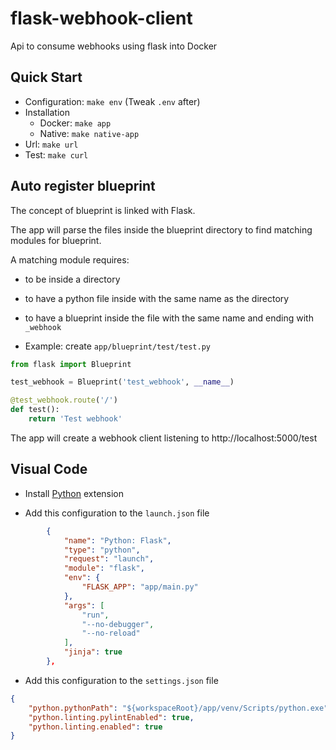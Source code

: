 # flask-webhook-client
Api to consume webhooks using flask into Docker


## Quick Start

- Configuration: `make env` (Tweak `.env` after)
- Installation
    - Docker: `make app`
    - Native: `make native-app`
- Url: `make url`
- Test: `make curl`


## Auto register blueprint

The concept of blueprint is linked with Flask.

The app will parse the files inside the blueprint directory to find matching modules for blueprint.

A matching module requires:
- to be inside a directory
- to have a python file inside with the same name as the directory
- to have a blueprint inside the file with the same name and ending with `_webhook`

- Example: create `app/blueprint/test/test.py`
```python
from flask import Blueprint

test_webhook = Blueprint('test_webhook', __name__)

@test_webhook.route('/')
def test():
    return 'Test webhook'
```

The app will create a webhook client listening to http://localhost:5000/test


## Visual Code

- Install [Python](https://marketplace.visualstudio.com/items?itemName=ms-python.python) extension

- Add this configuration to the `launch.json` file
```json
        {
            "name": "Python: Flask",
            "type": "python",
            "request": "launch",
            "module": "flask",
            "env": {
                "FLASK_APP": "app/main.py"
            },
            "args": [
                "run",
                "--no-debugger",
                "--no-reload"
            ],
            "jinja": true
        },
```

- Add this configuration to the `settings.json` file
```json
{
    "python.pythonPath": "${workspaceRoot}/app/venv/Scripts/python.exe",
    "python.linting.pylintEnabled": true,
    "python.linting.enabled": true
}
```
